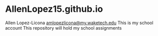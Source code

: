 # AllenLopez15.github.io

Allen Lopez-Licona
amlopezlicona@my.waketech.edu
This is my school account
This repository will hold my school assignments 

